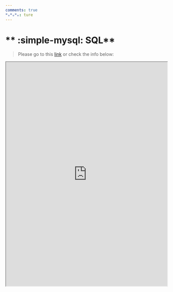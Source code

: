 ```yaml
---
comments: true
ᴴₒᴴₒᴴₒ: ture
---
```


# ** :simple-mysql: SQL**

> Please go to this [link](../../5_FullStack/LANG/SQL/README.md) or check the info below:

<iframe width="100%" height="700" src="https://yuantianle.github.io/5_FullStack/LANG/SQL"></iframe>
